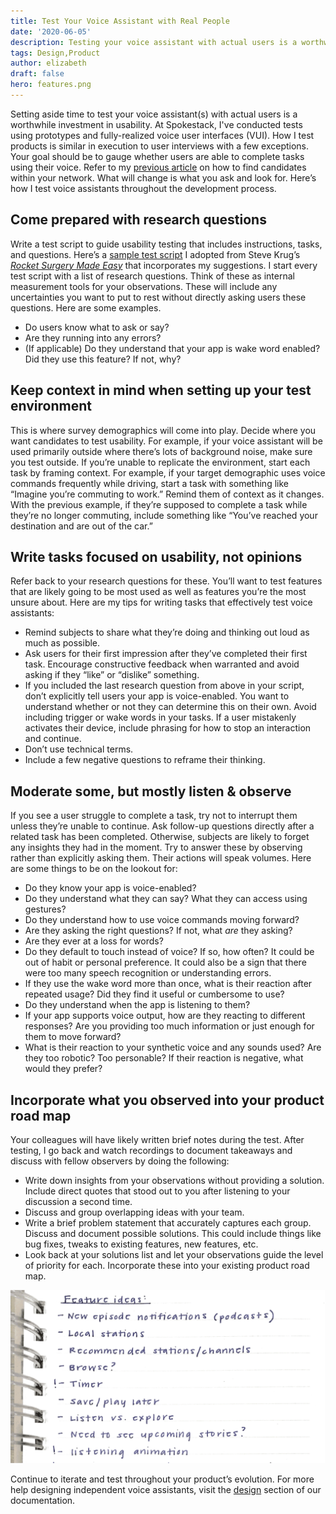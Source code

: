 ```yaml
---
title: Test Your Voice Assistant with Real People
date: '2020-06-05'
description: Testing your voice assistant with actual users is a worthwhile investment in usability. Learn to test voice assistants during the development process.
tags: Design,Product
author: elizabeth
draft: false
hero: features.png
---
```


Setting aside time to test your voice assistant(s) with actual users is a worthwhile investment in usability. At Spokestack, I've conducted tests using prototypes and fully-realized voice user interfaces (VUI). How I test products is similar in execution to user interviews with a few exceptions. Your goal should be to gauge whether users are able to complete tasks using their voice. Refer to my [previous article](/blog/user-research-for-voice-experiences) on how to find candidates within your network. What will change is what you ask and look for. Here’s how I test voice assistants throughout the development process.

## Come prepared with research questions

Write a test script to guide usability testing that includes instructions, tasks, and questions. Here’s a [sample test script](https://docs.google.com/document/d/1291FI3KTP8ycVwqcaTJITAe5jQHfnt_t5XaLnMBbD6E/edit) I adopted from Steve Krug’s [_Rocket Surgery Made Easy_](https://www.amazon.com/Rocket-Surgery-Made-Easy-Yourself/dp/0321657292) that incorporates my suggestions. I start every test script with a list of research questions. Think of these as internal measurement tools for your observations. These will include any uncertainties you want to put to rest without directly asking users these questions. Here are some examples.

- Do users know what to ask or say?
- Are they running into any errors?
- (If applicable) Do they understand that your app is wake word enabled? Did they use this feature? If not, why?

## Keep context in mind when setting up your test environment

This is where survey demographics will come into play. Decide where you want candidates to test usability. For example, if your voice assistant will be used primarily outside where there’s lots of background noise, make sure you test outside. If you’re unable to replicate the environment, start each task by framing context. For example, if your target demographic uses voice commands frequently while driving, start a task with something like “Imagine you’re commuting to work.” Remind them of context as it changes. With the previous example, if they’re supposed to complete a task while they’re no longer commuting, include something like “You’ve reached your destination and are out of the car.”

## Write tasks focused on usability, not opinions

Refer back to your research questions for these. You’ll want to test features that are likely going to be most used as well as features you’re the most unsure about. Here are my tips for writing tasks that effectively test voice assistants:

- Remind subjects to share what they’re doing and thinking out loud as much as possible.
- Ask users for their first impression after they’ve completed their first task. Encourage constructive feedback when warranted and avoid asking if they “like” or “dislike” something.
- If you included the last research question from above in your script, don’t explicitly tell users your app is voice-enabled. You want to understand whether or not they can determine this on their own. Avoid including trigger or wake words in your tasks. If a user mistakenly activates their device, include phrasing for how to stop an interaction and continue.
- Don’t use technical terms.
- Include a few negative questions to reframe their thinking.

## Moderate some, but mostly listen & observe

If you see a user struggle to complete a task, try not to interrupt them unless they’re unable to continue. Ask follow-up questions directly after a related task has been completed. Otherwise, subjects are likely to forget any insights they had in the moment. Try to answer these by observing rather than explicitly asking them. Their actions will speak volumes. Here are some things to be on the lookout for:

- Do they know your app is voice-enabled?
- Do they understand what they can say? What they can access using gestures?
- Do they understand how to use voice commands moving forward?
- Are they asking the right questions? If not, what _are_ they asking?
- Are they ever at a loss for words?
- Do they default to touch instead of voice? If so, how often? It could be out of habit or personal preference. It could also be a sign that there were too many speech recognition or understanding errors.
- If they use the wake word more than once, what is their reaction after repeated usage? Did they find it useful or cumbersome to use?
- Do they understand when the app is listening to them?
- If your app supports voice output, how are they reacting to different responses? Are you providing too much information or just enough for them to move forward?
- What is their reaction to your synthetic voice and any sounds used? Are they too robotic? Too personable? If their reaction is negative, what would they prefer?

## Incorporate what you observed into your product road map

Your colleagues will have likely written brief notes during the test. After testing, I go back and watch recordings to document takeaways and discuss with fellow observers by doing the following:

- Write down insights from your observations without providing a solution. Include direct quotes that stood out to you after listening to your discussion a second time.
- Discuss and group overlapping ideas with your team.
- Write a brief problem statement that accurately captures each group. Discuss and document possible solutions. This could include things like bug fixes, tweaks to existing features, new features, etc.
- Look back at your solutions list and let your observations guide the level of priority for each. Incorporate these into your existing product road map.

![Feature ideas during user testing](./features.png)

Continue to iterate and test throughout your product’s evolution. For more help designing independent voice assistants, visit the [design](/docs/Design/getting-started) section of our documentation.

